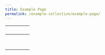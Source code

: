 ```yaml
---
title: Example Page
permalink: /example-collection/example-page/
---
```

<div class="horizontal-scroll"><table class="mobile-block">
  <thead>
    <tr>
      <th>&nbsp;</th>
      <th>&nbsp;</th>
      <th>&nbsp;</th>
      <th>&nbsp;</th>
    </tr>
  </thead>
  <tbody>
    <tr>
      <td><a href="/businesses/new-traders-and-registration-services/overview"><img src="https://d33wubrfki0l68.cloudfront.net/18df09c5134b5b663e06a5d8478efd8684da7733/b0266/images/businesses-overview/overview1.jpg" alt=""></a></td>
      <td><a href="/businesses/importing-goods/overview"><img src="https://d33wubrfki0l68.cloudfront.net/f828cb6d95dcfa09300f3779d3b80c02d806cbc7/55c36/images/businesses-overview/overview2.jpg" alt=""></a></td>
      <td><a href="/businesses/exporting-goods/overview"><img src="https://d33wubrfki0l68.cloudfront.net/fc7dd78e5c60b6dba91aa684c7bff5510ddbd428/c42bd/images/businesses-overview/overview3.jpg" alt=""></a></td>
      <td><a href="/businesses/asean-customs-transit-system/overview"><img src="https://d33wubrfki0l68.cloudfront.net/5ca844f6de7ad21d4307d173ea1cb7fc1d58424e/25814/images/businesses-overview/acts.jpg" alt=""></a></td>
    </tr>
    <tr>
      <td><a href="/businesses/international-data-exchange/acdd"><img src="https://d33wubrfki0l68.cloudfront.net/1dc2bbf6b650f46159033b12f49646745cfb1601/a23d4/images/businesses-overview/ide.jpg" alt=""></a></td>
      <td><a href="/businesses/transhipping-goods/quick-guide-on-transhipping-goods"><img src="https://d33wubrfki0l68.cloudfront.net/fd33fc1d36a6d7d9192c3adbc938c9245be865e7/0a541/images/businesses-overview/overview4.jpg" alt=""></a></td>
      <td><a href="/businesses/national-single-window/Overview"><img src="https://d33wubrfki0l68.cloudfront.net/86b8f939e9bfafcd80a5ac746587bfb2cbc5de93/b9181/images/businesses-overview/overview5.jpg" alt=""></a></td>
      <td><a href="/businesses/valuation-duties-taxes-fees/overview"><img src="https://d33wubrfki0l68.cloudfront.net/c5b9b9ebe2c44f9abe2b364e5c775c8b50307d66/ca6c1/images/businesses-overview/overview6.jpg" alt=""></a></td>
    </tr>
    <tr>
      <td><a href="/businesses/harmonised-system-classification-of-goods/understanding-hs-classification"><img src="https://d33wubrfki0l68.cloudfront.net/20dfa33cdb6f8ba005d3d073c33c106f1a4c5ede/2c29b/images/businesses-overview/overview7.jpg" alt=""></a></td>
      <td><a href="/businesses/certificates-of-origin/overview"><img src="https://d33wubrfki0l68.cloudfront.net/e09a0f9ed91c3e8f91c100fd3415d429913e17cf/932fc/images/businesses-overview/overview8.jpg" alt=""></a></td>
      <td><a href="/businesses/customs-schemes-licences-framework/overview"><img src="https://d33wubrfki0l68.cloudfront.net/3da3d22b1f356eddcc9b2c454190e5b4e085670f/0eadc/images/businesses-overview/overview9.jpg" alt=""></a></td>
      <td><a href="/businesses/trade-security-in-singapore/"><img src="https://d33wubrfki0l68.cloudfront.net/176898d455009e731abd78399666b8ce939ab724/376fb/images/businesses-overview/overview10.jpg" alt=""></a></td>
    </tr>
    <tr>
      <td><a href="/businesses/strategic-goods-control/overview"><img src="https://d33wubrfki0l68.cloudfront.net/a1d8c7f78cf6a0ba806a669ab1455d41df1c99e6/a6f79/images/businesses-overview/overview11.jpg" alt=""></a></td>
      <td><a href="/businesses/chemical-weapons-convention/introduction"><img src="https://d33wubrfki0l68.cloudfront.net/9c2e6b2b56ce97242efe789449550466f68968fc/a9b93/images/businesses-overview/overview12.jpg" alt=""></a></td>
      <td><a href="/businesses/united-nations-security-council-sanctions/"><img src="https://d33wubrfki0l68.cloudfront.net/67974bba4dd0dee543d490f684a4aea9d250419e/3172e/images/businesses-overview/overview13.jpg" alt=""></a></td>
      <td><a href="/businesses/border-enforcement-of-intellectual-property-rights/quick-guide-for-copyright-and-trade-mark-owners-and-licensees"><img src="https://d33wubrfki0l68.cloudfront.net/7af9239c35aae5fde37a1a4348cd5dd3449ffbee/20e2b/images/businesses-overview/overview14.jpg" alt=""></a></td>
    </tr>
    <tr>
      <td><a href="/businesses/compliance/overview"><img src="https://d33wubrfki0l68.cloudfront.net/7510de136d739dcdc2143607b10a731f03d94ff1/9245d/images/businesses-overview/overview15.jpg" alt=""></a></td>
      <td><a href="/businesses/acts-and-subsidiary-legislation/overview"><img src="https://d33wubrfki0l68.cloudfront.net/995a08f9683465bc4724d416dacfaa72bf624c12/ebe76/images/businesses-overview/overview16.jpg" alt=""></a></td>
      <td><a href="/businesses/business-resources/country-and-port-codes"><img src="https://d33wubrfki0l68.cloudfront.net/b156a46191aed57560834879be1562197c5f566c/8bcd1/images/businesses-overview/overview17.jpg" alt=""></a></td>
      <td>&nbsp;</td>
    </tr>
  </tbody>
</table></div>
